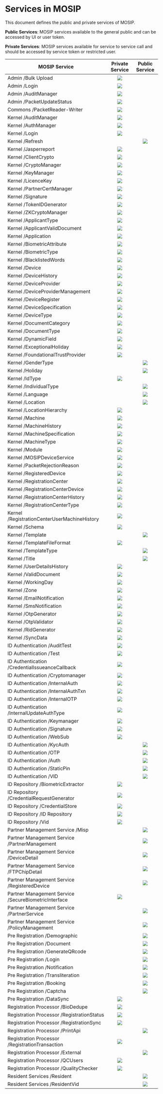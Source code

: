 # Services in MOSIP

This document defines the public and private services of MOSIP.

**Public Services**: MOSIP services available to the general public and can be accessed by UI or user token.

**Private Services**: MOSIP services available for service to service call and should be accessed by service token or restricted user.

| MOSIP Service                                          |         Private Service        |         Public Service         |
| ------------------------------------------------------ | :----------------------------: | :----------------------------: |
| Admin   /Bulk Upload                                   | ![](<\_images/tick (118).png>) |                                |
| Admin   /Login                                         | ![](<\_images/tick (118).png>) |                                |
| Admin   /AuditManager                                  | ![](<\_images/tick (118).png>) |                                |
| Admin   /PacketUpdateStatus                            | ![](<\_images/tick (118).png>) |                                |
| Commons   /PacketReader-Writer                         | ![](<\_images/tick (118).png>) |                                |
| Kernel   /AuditManager                                 | ![](<\_images/tick (118).png>) |                                |
| Kernel   /AuthManager                                  | ![](<\_images/tick (118).png>) |                                |
| Kernel   /Login                                        | ![](<\_images/tick (118).png>) |                                |
| Kernel   /Refresh                                      |                                | ![](<\_images/tick (118).png>) |
| Kernel   /Jasperreport                                 | ![](<\_images/tick (118).png>) |                                |
| Kernel   /ClientCrypto                                 | ![](<\_images/tick (118).png>) |                                |
| Kernel   /CryptoManager                                | ![](<\_images/tick (118).png>) |                                |
| Kernel   /KeyManager                                   | ![](<\_images/tick (118).png>) |                                |
| Kernel   /LicenceKey                                   | ![](<\_images/tick (118).png>) |                                |
| Kernel   /PartnerCertManager                           | ![](<\_images/tick (118).png>) |                                |
| Kernel   /Signature                                    | ![](<\_images/tick (118).png>) |                                |
| Kernel   /TokenIDGenerator                             | ![](<\_images/tick (118).png>) |                                |
| Kernel   /ZKCryptoManager                              | ![](<\_images/tick (118).png>) |                                |
| Kernel   /ApplicantType                                | ![](<\_images/tick (118).png>) |                                |
| Kernel   /ApplicantValidDocument                       | ![](<\_images/tick (118).png>) |                                |
| Kernel   /Application                                  | ![](<\_images/tick (118).png>) |                                |
| Kernel   /BiometricAttribute                           | ![](<\_images/tick (118).png>) |                                |
| Kernel   /BiometricType                                | ![](<\_images/tick (118).png>) |                                |
| Kernel   /BlacklistedWords                             | ![](<\_images/tick (118).png>) |                                |
| Kernel   /Device                                       | ![](<\_images/tick (118).png>) |                                |
| Kernel   /DeviceHistory                                | ![](<\_images/tick (118).png>) |                                |
| Kernel   /DeviceProvider                               | ![](<\_images/tick (118).png>) |                                |
| Kernel   /DeviceProviderManagement                     | ![](<\_images/tick (118).png>) |                                |
| Kernel   /DeviceRegister                               | ![](<\_images/tick (118).png>) |                                |
| Kernel   /DeviceSpecification                          | ![](<\_images/tick (118).png>) |                                |
| Kernel   /DeviceType                                   | ![](<\_images/tick (118).png>) |                                |
| Kernel   /DocumentCategory                             | ![](<\_images/tick (118).png>) |                                |
| Kernel   /DocumentType                                 | ![](<\_images/tick (118).png>) |                                |
| Kernel   /DynamicField                                 | ![](<\_images/tick (118).png>) |                                |
| Kernel   /ExceptionalHoliday                           | ![](<\_images/tick (118).png>) |                                |
| Kernel   /FoundationalTrustProvider                    | ![](<\_images/tick (118).png>) |                                |
| Kernel   /GenderType                                   |                                | ![](<\_images/tick (118).png>) |
| Kernel   /Holiday                                      |                                | ![](<\_images/tick (118).png>) |
| Kernel   /IdType                                       | ![](<\_images/tick (118).png>) |                                |
| Kernel   /IndividualType                               |                                | ![](<\_images/tick (118).png>) |
| Kernel   /Language                                     |                                | ![](<\_images/tick (118).png>) |
| Kernel   /Location                                     |                                | ![](<\_images/tick (118).png>) |
| Kernel   /LocationHierarchy                            | ![](<\_images/tick (118).png>) |                                |
| Kernel   /Machine                                      | ![](<\_images/tick (118).png>) |                                |
| Kernel   /MachineHistory                               | ![](<\_images/tick (118).png>) |                                |
| Kernel   /MachineSpecification                         | ![](<\_images/tick (118).png>) |                                |
| Kernel   /MachineType                                  | ![](<\_images/tick (118).png>) |                                |
| Kernel   /Module                                       | ![](<\_images/tick (118).png>) |                                |
| Kernel   /MOSIPDeviceService                           | ![](<\_images/tick (118).png>) |                                |
| Kernel   /PacketRejectionReason                        | ![](<\_images/tick (118).png>) |                                |
| Kernel   /RegisteredDevice                             | ![](<\_images/tick (118).png>) |                                |
| Kernel   /RegistrationCenter                           | ![](<\_images/tick (118).png>) |                                |
| Kernel   /RegistrationCenterDevice                     | ![](<\_images/tick (118).png>) |                                |
| Kernel   /RegistrationCenterHistory                    | ![](<\_images/tick (118).png>) |                                |
| Kernel   /RegistrationCenterType                       | ![](<\_images/tick (118).png>) |                                |
| Kernel   /RegistrationCenterUserMachineHistory         | ![](<\_images/tick (118).png>) |                                |
| Kernel   /Schema                                       | ![](<\_images/tick (118).png>) |                                |
| Kernel   /Template                                     |                                | ![](<\_images/tick (118).png>) |
| Kernel   /TemplateFileFormat                           | ![](<\_images/tick (118).png>) |                                |
| Kernel   /TemplateType                                 |                                | ![](<\_images/tick (118).png>) |
| Kernel   /Title                                        |                                | ![](<\_images/tick (118).png>) |
| Kernel   /UserDetailsHistory                           | ![](<\_images/tick (118).png>) |                                |
| Kernel   /ValidDocument                                | ![](<\_images/tick (118).png>) |                                |
| Kernel   /WorkingDay                                   | ![](<\_images/tick (118).png>) |                                |
| Kernel   /Zone                                         | ![](<\_images/tick (118).png>) |                                |
| Kernel   /EmailNotification                            | ![](<\_images/tick (118).png>) |                                |
| Kernel   /SmsNotification                              | ![](<\_images/tick (118).png>) |                                |
| Kernel   /OtpGenerator                                 | ![](<\_images/tick (118).png>) |                                |
| Kernel   /OtpValidator                                 | ![](<\_images/tick (118).png>) |                                |
| Kernel   /RidGenerator                                 | ![](<\_images/tick (118).png>) |                                |
| Kernel   /SyncData                                     | ![](<\_images/tick (118).png>) |                                |
| ID Authentication   /AuditTest                         | ![](<\_images/tick (118).png>) |                                |
| ID Authentication   /Test                              | ![](<\_images/tick (118).png>) |                                |
| ID Authentication   /CredentialIssueanceCallback       | ![](<\_images/tick (118).png>) |                                |
| ID Authentication   /Cryptomanager                     | ![](<\_images/tick (118).png>) |                                |
| ID Authentication   /InternalAuth                      | ![](<\_images/tick (118).png>) |                                |
| ID Authentication   /InternalAuthTxn                   | ![](<\_images/tick (118).png>) |                                |
| ID Authentication   /InternalOTP                       | ![](<\_images/tick (118).png>) |                                |
| ID Authentication   /InternalUpdateAuthType            | ![](<\_images/tick (118).png>) |                                |
| ID Authentication   /Keymanager                        | ![](<\_images/tick (118).png>) |                                |
| ID Authentication   /Signature                         | ![](<\_images/tick (118).png>) |                                |
| ID Authentication   /WebSub                            | ![](<\_images/tick (118).png>) |                                |
| ID Authentication   /KycAuth                           |                                | ![](<\_images/tick (118).png>) |
| ID Authentication   /OTP                               |                                | ![](<\_images/tick (118).png>) |
| ID Authentication   /Auth                              |                                | ![](<\_images/tick (118).png>) |
| ID Authentication   /StaticPin                         |                                | ![](<\_images/tick (118).png>) |
| ID Authentication   /VID                               |                                | ![](<\_images/tick (118).png>) |
| ID Repository   /BiometricExtractor                    | ![](<\_images/tick (118).png>) |                                |
| ID Repository   /CredentialRequestGenerator            | ![](<\_images/tick (118).png>) |                                |
| ID Repository   /CredentialStore                       | ![](<\_images/tick (118).png>) |                                |
| ID Repository   /ID Repository                         | ![](<\_images/tick (118).png>) |                                |
| ID Repository   /Vid                                   | ![](<\_images/tick (118).png>) |                                |
| Partner Management Service   /Misp                     |                                | ![](<\_images/tick (118).png>) |
| Partner Management Service   /PartnerManagement        |                                | ![](<\_images/tick (118).png>) |
| Partner Management Service   /DeviceDetail             |                                | ![](<\_images/tick (118).png>) |
| Partner Management Service   /FTPChipDetail            |                                | ![](<\_images/tick (118).png>) |
| Partner Management Service   /RegisteredDevice         |                                | ![](<\_images/tick (118).png>) |
| Partner Management Service   /SecureBiometricInterface | ![](<\_images/tick (118).png>) |                                |
| Partner Management Service   /PartnerService           |                                | ![](<\_images/tick (118).png>) |
| Partner Management Service   /PolicyManagement         |                                | ![](<\_images/tick (118).png>) |
| Pre Registration   /Demographic                        |                                | ![](<\_images/tick (118).png>) |
| Pre Registration   /Document                           |                                | ![](<\_images/tick (118).png>) |
| Pre Registration   /GenerateQRcode                     |                                | ![](<\_images/tick (118).png>) |
| Pre Registration   /Login                              |                                | ![](<\_images/tick (118).png>) |
| Pre Registration  /Notification                        |                                | ![](<\_images/tick (118).png>) |
| Pre Registration   /Transliteration                    |                                | ![](<\_images/tick (118).png>) |
| Pre Registration   /Booking                            |                                | ![](<\_images/tick (118).png>) |
| Pre Registration   /Captcha                            |                                | ![](<\_images/tick (118).png>) |
| Pre Registration   /DataSync                           | ![](<\_images/tick (118).png>) |                                |
| Registration Processor   /BioDedupe                    | ![](<\_images/tick (118).png>) |                                |
| Registration Processor   /RegistrationStatus           | ![](<\_images/tick (118).png>) |                                |
| Registration Processor   /RegistrationSync             | ![](<\_images/tick (118).png>) |                                |
| Registration Processor   /PrintApi                     |                                | ![](<\_images/tick (118).png>) |
| Registration Processor   /RegistrationTransaction      | ![](<\_images/tick (118).png>) |                                |
| Registration Processor   /External                     |                                | ![](<\_images/tick (118).png>) |
| Registration Processor   /QCUsers                      | ![](<\_images/tick (118).png>) |                                |
| Registration Processor   /QualityChecker               | ![](<\_images/tick (118).png>) |                                |
| Resident Services  /Resident                           |                                | ![](<\_images/tick (118).png>) |
| Resident Services  /ResidentVid                        |                                | ![](<\_images/tick (118).png>) |
